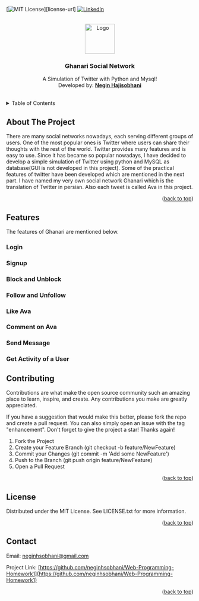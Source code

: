 <div id="top"></div>


[![MIT License][license-shield]][license-url]
[![LinkedIn][linkedin-shield]][linkedin-url]



<!-- PROJECT LOGO -->
<br />
<div align="center">
  <a href="https://github.com/neginhsobhani/Web-Programming-Homework1">
    <img src="https://www.freepnglogos.com/uploads/twitter-logo-png/twitter-logo-vector-png-clipart-1.png" alt="Logo" width="80" height="80">
  </a>

  <h3 align="center">Ghanari Social Network</h3>

  <p align="center">
    A Simulation of Twitter with Python and Mysql!
    <br />
    Developed by: <a href="https://github.com/neginhsobhani"><strong>Negin Hajisobhani</strong></a>
    <br />
    <br />
  </p>
</div>



<!-- TABLE OF CONTENTS -->

<details>
  <summary>Table of Contents</summary>
  <ul>
    <li>
      <a href="#about-the-project">About The Project</a>
    </li>
    <li>
      <a href="#features">Features</a>
      <ul>
        <li><a href="#login">Login</a></li>
        <li><a href="#signup">Signup</a></li>
        <li><a href="#block-and-unblock">Block and Unblock</a></li>
        <li><a href="#follow-and-unfollow">Follow and Unfollow</a></li>
        <li><a href="#like-ava">Like Ava</a></li>
        <li><a href="#comment-on-ava">Comment on Ava</a></li>
        <li><a href="#send-message">Send Message</a></li>
        <li><a href="#get-activity-of-a-user">Get activity of a User</a></li>
      </ul>
    </li>
    <li><a href="#Contributing">Contributing</a></li>
    <li><a href="#License">License</a></li>
    <li><a href="#Contact">Contact</a></li>
  </ul>
</details>



<!-- ABOUT THE PROJECT -->
## About The Project
There are many social networks nowadays, each serving different groups of users. One of the most popular ones is Twitter where users can share their thoughts with the rest of the world. Twitter provides many features and is easy to use. Since it has became so popular nowadays, I have decided to develop a simple simulation of Twitter using python and MySQL as database(GUI is not developed in this project).
Some of the practical features of twitter have been developed which are mentioned in the next part. 
I have named my very own social network Ghanari which is the translation of Twitter in persian. Also each tweet is called Ava in this project.
<p align="right">(<a href="#top">back to top</a>)</p>




<!-- GETTING STARTED -->
## Features

The features of Ghanari are mentioned below.

### Login

### Signup

### Block and Unblock

### Follow and Unfollow

### Like Ava

### Comment on Ava

### Send Message

### Get Activity of a User



<!-- CONTRIBUTING -->
## Contributing

Contributions are what make the open source community such an amazing place to learn, inspire, and create. Any contributions you make are greatly appreciated.

If you have a suggestion that would make this better, please fork the repo and create a pull request. You can also simply open an issue with the tag "enhancement".
Don't forget to give the project a star! Thanks again!

1. Fork the Project
2. Create your Feature Branch (git checkout -b feature/NewFeature)
3. Commit your Changes (git commit -m 'Add some NewFeature')
4. Push to the Branch (git push origin feature/NewFeature)
5. Open a Pull Request

<p align="right">(<a href="#top">back to top</a>)</p>




<!-- LICENSE -->
## License

Distributed under the MIT License. See LICENSE.txt for more information.

<p align="right">(<a href="#top">back to top</a>)</p>



<!-- CONTACT -->
## Contact

Email:  neginhsobhani@gmail.com

Project Link: [https://github.com/neginhsobhani/Web-Programming-Homework1](https://github.com/neginhsobhani/Web-Programming-Homework1)

<p align="right">(<a href="#top">back to top</a>)</p>

[license-shield]: https://img.shields.io/github/license/othneildrew/Best-README-Template.svg?style=for-the-badge
[linkedin-shield]: https://img.shields.io/badge/-LinkedIn-black.svg?style=for-the-badge&logo=linkedin&colorB=555
[linkedin-url]: https://www.linkedin.com/in/negin-hajisobhani-50b7131b6/

[product-screenshot]: images/screenshot.png
